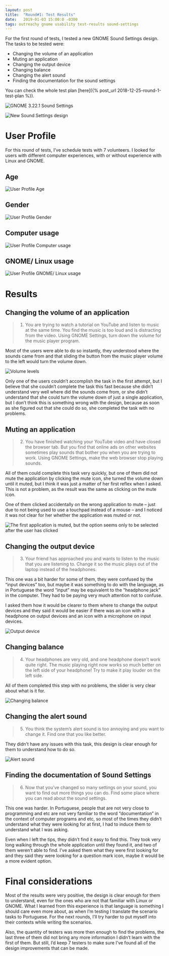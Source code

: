 ```yaml
---
layout: post
title:  "Round#1: Test Results"
date:   2019-01-03 15:00:0 -0300
tags: outreachy gnome usability test-results sound-settings
---
```


For the first round of tests, I tested a new GNOME Sound Settings design. The tasks to be tested were:

* Changing the volume of an application
* Muting an application
* Changing the output device
* Changing balance
* Changing the alert sound
* Finding the documentation for the sound settings

You can check the whole test plan [here]({% post_url 2018-12-25-round-1-test-plan %}).

![GNOME 3.22.1 Sound Settings](/assets/images/sound-settings-gnome-3-22.png)

![New Sound Settings design](/assets/images/round-1-sound-settings.png)

# User Profile
For this round of tests, I’ve schedule tests with 7 volunteers. I looked for users with different computer experiences, with or without experience with Linux and GNOME.

## Age
![User Profile Age](/assets/images/round-1-user-profile-age.png)

## Gender
![User Profile Gender](/assets/images/round-1-user-profile-gender.png)

## Computer usage
![User Profile Computer usage](/assets/images/round-1-user-profile-computer-usage.png)

## GNOME/ Linux usage
![User Profile GNOME/ Linux usage](/assets/images/round-1-user-profile-computer-gnome-linux-usage.png)

# Results
## Changing the volume of an application
> 1. You are trying to watch a tutorial on YouTube and listen to music at the same time. You find the music is too loud and is distracting from the video. Using GNOME Settings, turn down the volume for the music player program.

Most of the users were able to do so instantly, they understood where the sounds came from and that sliding the button from the music player volume to the left would turn the volume down.

![Volume levels](/assets/images/round-1-volume-levels.png)

Only one of the users couldn’t accomplish the task in the first attempt, but I believe that she couldn’t complete the task this fast because she didn’t understand very well where did the sounds come from, or she didn’t understand that she could turn the volume down of just a single application, but I don’t think this is something wrong with the design, because as soon as she figured out that she could do so, she completed the task with no problems.

## Muting an application
> 2. You have finished watching your YouTube video and have closed the browser tab. But you find that online ads on other websites sometimes play sounds that bother you when you are trying to work. Using GNOME Settings, make the web browser stop playing sounds.

All of them could complete this task very quickly, but one of them did not mute the application by clicking the mute icon, she turned the volume down until it muted, but I think it was just a matter of her first reflex when I asked. This is not a problem, as the result was the same as clicking on the mute icon.

One of them clicked accidentally on the wrong application to mute – just due to not being used to use a touchpad instead of a mouse – and I noticed it was not clear for her whether the application was muted or not.

![The first application is muted, but the option seems only to be selected after the user has clicked](/assets/images/round-1-mute-application.png)

## Changing the output device
> 3. Your friend has approached you and wants to listen to the music that you are listening to. Change it so the music plays out of the laptop instead of the headphones.

This one was a bit harder for some of them, they were confused by the “input devices” too, but maybe it was something to do with the language, as in Portuguese the word “input” may be equivalent to the “headphone jack” in the computer. They had to be paying very much attention not to confuse.

I asked them how it would be clearer to them where to change the output devices and they said it would be easier if there was an icon with a headphone on output devices and an icon with a microphone on input devices.

![Output device](/assets/images/round-1-output-device.png)

## Changing balance
> 4. Your headphones are very old, and one headphone doesn’t work quite right. The music playing right now works so much better on the left side of your headphone! Try to make it play louder on the left side.

All of them completed this step with no problems, the slider is very clear about what is it for.

![Changing balance](/assets/images/round-1-changing-balance.png)

## Changing the alert sound
> 5. You think the system’s alert sound is too annoying and you want to change it. Find one that you like better.

They didn’t have any issues with this task, this design is clear enough for them to understand how to do so.

![Alert sound](/assets/images/round-1-alert-sound.png)

## Finding the documentation of Sound Settings
> 6. Now that you’ve changed so many settings on your sound, you want to find out more things you can do. Find some place where you can read about the sound settings.

This one was harder. In Portuguese, people that are not very close to programming and etc are not very familiar to the word “documentation” in the context of computer programs and etc, so most of the times they didn’t understand what they were looking for at first, I had to induce them to understand what I was asking.

Even when I left the tips, they didn’t find it easy to find this. They took very long walking through the whole application until they found it, and two of them weren’t able to find. I’ve asked them what they were first looking for and they said they were looking for a question mark icon, maybe it would be a more evident option.

# Final considerations
Most of the results were very positive, the design is clear enough for them to understand, even for the ones who are not that familiar with Linux or GNOME. What I learned from this experience is that language is something I should care even more about, as when I’m testing I translate the scenario tasks to Portuguese. For the next rounds, I’ll try harder to put myself into their contexts while writing the scenarios.

Also, the quantity of testers was more then enough to find the problems, the last three of them did not bring any more information I didn’t learn with the first of them. But still, I’d keep 7 testers to make sure I’ve found all of the design improvements that can be made.